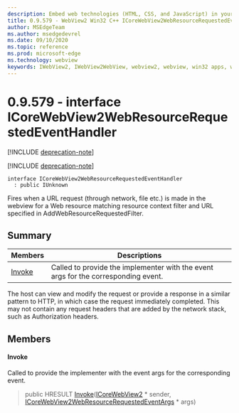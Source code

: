 ```yaml
---
description: Embed web technologies (HTML, CSS, and JavaScript) in your native applications with the Microsoft Edge WebView2 control
title: 0.9.579 - WebView2 Win32 C++ ICoreWebView2WebResourceRequestedEventHandler
author: MSEdgeTeam
ms.author: msedgedevrel
ms.date: 09/10/2020
ms.topic: reference
ms.prod: microsoft-edge
ms.technology: webview
keywords: IWebView2, IWebView2WebView, webview2, webview, win32 apps, win32, edge, ICoreWebView2, ICoreWebView2Controller, browser control, edge html, ICoreWebView2WebResourceRequestedEventHandler
---
```


# 0.9.579 - interface ICoreWebView2WebResourceRequestedEventHandler 

[!INCLUDE [deprecation-note](../../includes/deprecation-note.md)]

[!INCLUDE [deprecation-note](../../includes/deprecation-note.md)]

```
interface ICoreWebView2WebResourceRequestedEventHandler
  : public IUnknown
```

Fires when a URL request (through network, file etc.) is made in the webview for a Web resource matching resource context filter and URL specified in AddWebResourceRequestedFilter.

## Summary

 Members                        | Descriptions
--------------------------------|---------------------------------------------
[Invoke](#invoke) | Called to provide the implementer with the event args for the corresponding event.

The host can view and modify the request or provide a response in a similar pattern to HTTP, in which case the request immediately completed. This may not contain any request headers that are added by the network stack, such as Authorization headers.

## Members

#### Invoke 

Called to provide the implementer with the event args for the corresponding event.

> public HRESULT [Invoke](#invoke)([ICoreWebView2](icorewebview2.md) * sender, [ICoreWebView2WebResourceRequestedEventArgs](icorewebview2webresourcerequestedeventargs.md) * args)

